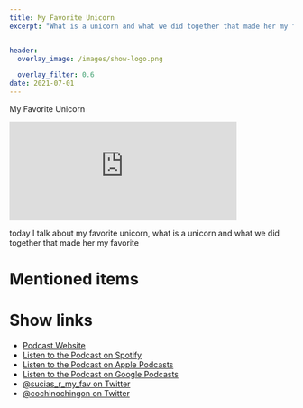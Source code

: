 ```yaml
---
title: My Favorite Unicorn
excerpt: "What is a unicorn and what we did together that made her my favorite"


header:
  overlay_image: /images/show-logo.png

  overlay_filter: 0.6
date: 2021-07-01
---
```


My Favorite Unicorn

<iframe src="https://open.spotify.com/embed-podcast/episode/2OcNgIehHmot9yS8f0oJEE" width="80%" height="175" frameborder="0" allowtransparency="true" allow="encrypted-media"></iframe>

today I talk about my favorite unicorn, what is a unicorn and what we did together that made her my favorite

# Mentioned items



# Show links

* <i class='fas fa-link'></i> [Podcast Website](https://sucias.xyz)
* <i class='fab fa-spotify'></i> [Listen to the Podcast on Spotify](https://open.spotify.com/show/3XjoipCU3QzeIaQAAQpBdW)
* <i class='fas fa-podcast'></i> [Listen to the Podcast on Apple Podcasts](https://podcasts.apple.com/us/podcast/sucias-are-my-favorite/id1548173787)
* <i class='fab fa-google-play'></i> [Listen to the Podcast on Google Podcasts](https://podcasts.google.com/feed/aHR0cHM6Ly9hbmNob3IuZm0vcy80MjI0YzYzYy9wb2RjYXN0L3Jzcw==)
* <i class='fab fa-twitter'></i> [@sucias_r_my_fav on Twitter](https://twitter.com/sucias_r_my_fav)
* <i class='fab fa-twitter'></i> [@cochinochingon on Twitter](https://twitter.com/cochinochingon)
